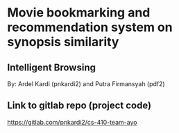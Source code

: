 # Movie bookmarking and recommendation system on synopsis similarity
## Intelligent Browsing

By: Ardel Kardi (pnkardi2) and Putra Firmansyah (pdf2)

## Link to gitlab repo (project code)
https://gitlab.com/pnkardi2/cs-410-team-ayo
